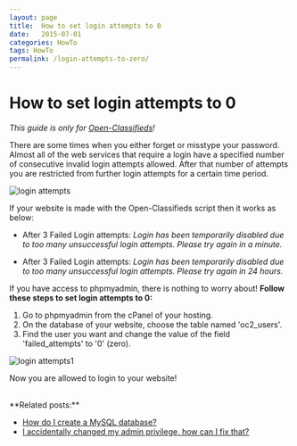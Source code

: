 ```yaml
---
layout: page
title:  How to set login attempts to 0
date:   2015-07-01
categories: HowTo
tags: HowTo
permalink: /login-attempts-to-zero/
---
```

# How to set login attempts to 0

_This guide is only for [Open-Classifieds](http://open-classifieds.com/)!_

There are some times when you either forget or misstype your password. Almost all of the web services that require a login have a specified number of consecutive invalid login attempts allowed. After that number of attempts you are restricted from further login attempts for a certain time period.

![login attempts](http://docs.yclas.com/images/loginattempts1.png)

If your website is made with the Open-Classifieds script then it works as below:

+ After 3 Failed Login attempts: _Login has been temporarily disabled due to too many unsuccessful login attempts. Please try again in a minute._

+ After 3 Failed Login attempts: _Login has been temporarily disabled due to too many unsuccessful login attempts. Please try again in 24 hours._

If you have access to phpmyadmin, there is nothing to worry about! **Follow these steps to set login attempts to 0:**

1. Go to phpmyadmin from the cPanel of your hosting.
2. On the database of your website, choose the table named 'oc2_users'.
3. Find the user you want and change the value of the field 'failed_attempts' to '0' (zero).

![login attempts1](http://docs.yclas.com/images/loginattempts.png)

Now you are allowed to login to your website!

<br>
  **Related posts:**
  
* [How do I create a MySQL database?](http://docs.yclas.com/create-mysql-database/)
* [I accidentally changed my admin privilege, how can I fix that?](http://docs.yclas.com/accidentally-changed-admin-privilege-can-fix/)


